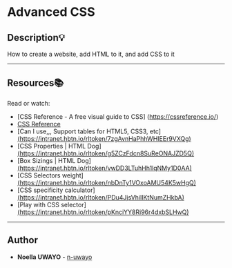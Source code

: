 #  Advanced CSS

## Description:bulb:
How to create a website, add HTML to it, and add CSS to it

---

## Resources:books:
Read or watch:
* [CSS Reference - A free visual guide to CSS] (https://cssreference.io/)
* [CSS Reference](http://ref.openweb.io/CSS/)
* [Can I use,,, Support tables for HTML5, CSS3, etc][ (https://intranet.hbtn.io/rltoken/7zgAvnHaPhhWHIEEr9VXQg)](https://caniuse.com/)
* [CSS Properties | HTML Dog][ (https://intranet.hbtn.io/rltoken/g5ZCzFdcn8SuReONAJZD5Q)](https://htmldog.com/references/css/properties/)
* [Box Sizings | HTML Dog] [(https://intranet.hbtn.io/rltoken/vwDD3LTuhHh1lqNMy1D0AA)](https://css-tricks.com/box-sizing/)
* [CSS Selectors weight] [(https://intranet.hbtn.io/rltoken/nbDnTy1VOxoAMU54K5wHgQ)](https://www.standardista.com/wp-content/uploads/2012/01/specificity3.pdf)
* [CSS specificity calculator] [(https://intranet.hbtn.io/rltoken/PDu4JjsVhilIKtNumZHkbA)](https://www.codecaptain.io/tools/css-specificity-calculator)
* [Play with CSS selector] [(https://intranet.hbtn.io/rltoken/pKnciYY8Ri96r4dxbSLHwQ)](https://frontend30.com/css-selectors-cheatsheet/)

---

## Author
* **Noella UWAYO** - [n-uwayo](https://github.com/n-uwayo)
